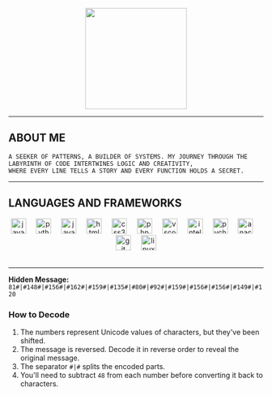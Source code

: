 <br clear="both">
<div align="center">
  <img height="200" src="https://i.gifer.com/y7.gif"  />
</div>

---
## ABOUT ME

```
A SEEKER OF PATTERNS, A BUILDER OF SYSTEMS. MY JOURNEY THROUGH THE LABYRINTH OF CODE INTERTWINES LOGIC AND CREATIVITY,
WHERE EVERY LINE TELLS A STORY AND EVERY FUNCTION HOLDS A SECRET.

```

---

## LANGUAGES AND FRAMEWORKS


<div align="center">
  <img src="https://images-wixmp-ed30a86b8c4ca887773594c2.wixmp.com/f/56ddcf59-3cb4-4f3d-851e-91ec86e67871/df9xsql-e57252a8-9e43-4673-8853-cf3b64d6bba0.png?token=eyJ0eXAiOiJKV1QiLCJhbGciOiJIUzI1NiJ9.eyJzdWIiOiJ1cm46YXBwOjdlMGQxODg5ODIyNjQzNzNhNWYwZDQxNWVhMGQyNmUwIiwiaXNzIjoidXJuOmFwcDo3ZTBkMTg4OTgyMjY0MzczYTVmMGQ0MTVlYTBkMjZlMCIsIm9iaiI6W1t7InBhdGgiOiJcL2ZcLzU2ZGRjZjU5LTNjYjQtNGYzZC04NTFlLTkxZWM4NmU2Nzg3MVwvZGY5eHNxbC1lNTcyNTJhOC05ZTQzLTQ2NzMtODg1My1jZjNiNjRkNmJiYTAucG5nIn1dXSwiYXVkIjpbInVybjpzZXJ2aWNlOmZpbGUuZG93bmxvYWQiXX0.eAGQGy_Zmp702vlquTVBh65HpuqHfigYF6_t6GBrp6c" height="30" alt="java logo"  />
  <img width="12" />
  <img src="https://art.pixilart.com/thumb/ebb381d23a8ff08.png" height="30" alt="python logo"  />
  <img width="12" />
  <img src="https://images-wixmp-ed30a86b8c4ca887773594c2.wixmp.com/f/56ddcf59-3cb4-4f3d-851e-91ec86e67871/df9xsqo-2fe2dc5c-9862-4a28-84bc-57adb7e2681e.png?token=eyJ0eXAiOiJKV1QiLCJhbGciOiJIUzI1NiJ9.eyJzdWIiOiJ1cm46YXBwOjdlMGQxODg5ODIyNjQzNzNhNWYwZDQxNWVhMGQyNmUwIiwiaXNzIjoidXJuOmFwcDo3ZTBkMTg4OTgyMjY0MzczYTVmMGQ0MTVlYTBkMjZlMCIsIm9iaiI6W1t7InBhdGgiOiJcL2ZcLzU2ZGRjZjU5LTNjYjQtNGYzZC04NTFlLTkxZWM4NmU2Nzg3MVwvZGY5eHNxby0yZmUyZGM1Yy05ODYyLTRhMjgtODRiYy01N2FkYjdlMjY4MWUucG5nIn1dXSwiYXVkIjpbInVybjpzZXJ2aWNlOmZpbGUuZG93bmxvYWQiXX0.-pQrOOekatcOn1eawfz0H-Y7ksMj64ibZQdit3NGzQQ" height="30" alt="javascript logo"  />
  <img width="12" />
  <img src="https://images-wixmp-ed30a86b8c4ca887773594c2.wixmp.com/f/56ddcf59-3cb4-4f3d-851e-91ec86e67871/df9xsqb-7b418213-61e4-4f4e-8026-a34a04c4c0b1.png?token=eyJ0eXAiOiJKV1QiLCJhbGciOiJIUzI1NiJ9.eyJzdWIiOiJ1cm46YXBwOjdlMGQxODg5ODIyNjQzNzNhNWYwZDQxNWVhMGQyNmUwIiwiaXNzIjoidXJuOmFwcDo3ZTBkMTg4OTgyMjY0MzczYTVmMGQ0MTVlYTBkMjZlMCIsIm9iaiI6W1t7InBhdGgiOiJcL2ZcLzU2ZGRjZjU5LTNjYjQtNGYzZC04NTFlLTkxZWM4NmU2Nzg3MVwvZGY5eHNxYi03YjQxODIxMy02MWU0LTRmNGUtODAyNi1hMzRhMDRjNGMwYjEucG5nIn1dXSwiYXVkIjpbInVybjpzZXJ2aWNlOmZpbGUuZG93bmxvYWQiXX0.7gzFQSrjt-mNisxYWJ9xngXdjUiCzuF2Imx1Sj9JpyY" height="30" alt="html5 logo"  />
  <img width="12" />
  <img src="https://images-wixmp-ed30a86b8c4ca887773594c2.wixmp.com/f/56ddcf59-3cb4-4f3d-851e-91ec86e67871/df9xsrn-71218398-1643-4901-9b80-9a2d87ebe855.png?token=eyJ0eXAiOiJKV1QiLCJhbGciOiJIUzI1NiJ9.eyJzdWIiOiJ1cm46YXBwOjdlMGQxODg5ODIyNjQzNzNhNWYwZDQxNWVhMGQyNmUwIiwiaXNzIjoidXJuOmFwcDo3ZTBkMTg4OTgyMjY0MzczYTVmMGQ0MTVlYTBkMjZlMCIsIm9iaiI6W1t7InBhdGgiOiJcL2ZcLzU2ZGRjZjU5LTNjYjQtNGYzZC04NTFlLTkxZWM4NmU2Nzg3MVwvZGY5eHNybi03MTIxODM5OC0xNjQzLTQ5MDEtOWI4MC05YTJkODdlYmU4NTUucG5nIn1dXSwiYXVkIjpbInVybjpzZXJ2aWNlOmZpbGUuZG93bmxvYWQiXX0.biKEdeNC72a5nfdJdJ1ZOAnug_2MVZXKx24ymcw3-Ww" height="30" alt="css3 logo"  />
  <img width="12" />
  <img src="https://cdn.jsdelivr.net/gh/devicons/devicon/icons/php/php-original.svg" height="30" alt="php logo"  />
  <img width="12" />
  <img src="https://cdn.jsdelivr.net/gh/devicons/devicon/icons/vscode/vscode-original.svg" height="30" alt="vscode logo"  />
  <img width="12" />
  <img src="https://images-wixmp-ed30a86b8c4ca887773594c2.wixmp.com/f/56ddcf59-3cb4-4f3d-851e-91ec86e67871/df9xsqj-be76bbce-cd60-409c-b941-4cf649c00e2c.png?token=eyJ0eXAiOiJKV1QiLCJhbGciOiJIUzI1NiJ9.eyJzdWIiOiJ1cm46YXBwOjdlMGQxODg5ODIyNjQzNzNhNWYwZDQxNWVhMGQyNmUwIiwiaXNzIjoidXJuOmFwcDo3ZTBkMTg4OTgyMjY0MzczYTVmMGQ0MTVlYTBkMjZlMCIsIm9iaiI6W1t7InBhdGgiOiJcL2ZcLzU2ZGRjZjU5LTNjYjQtNGYzZC04NTFlLTkxZWM4NmU2Nzg3MVwvZGY5eHNxai1iZTc2YmJjZS1jZDYwLTQwOWMtYjk0MS00Y2Y2NDljMDBlMmMucG5nIn1dXSwiYXVkIjpbInVybjpzZXJ2aWNlOmZpbGUuZG93bmxvYWQiXX0.HJrvlbuR-cUme7NGL7v1gbBV4g--K6IgTv5rFKIZiDg" height="30" alt="intellij logo"  />
  <img width="12" />
  <img src="https://cdn.jsdelivr.net/gh/devicons/devicon/icons/pycharm/pycharm-original.svg" height="30" alt="pycharm logo"  />
  <img width="12" />
  <img src="https://cdn.jsdelivr.net/gh/devicons/devicon/icons/anaconda/anaconda-original.svg" height="30" alt="anaconda logo"  />
  <img width="12" />
  <img src="https://cdn.jsdelivr.net/gh/devicons/devicon/icons/git/git-original.svg" height="30" alt="git logo"  />
  <img width="12" />
  <img src="https://cdn.jsdelivr.net/gh/devicons/devicon/icons/linux/linux-original.svg" height="30" alt="linux logo"  />
</div>
<br clear="both">

---
**Hidden Message:**  
`81#|#148#|#156#|#162#|#159#|#135#|#80#|#92#|#159#|#156#|#156#|#149#|#120`

### How to Decode
1. The numbers represent Unicode values of characters, but they've been shifted.
2. The message is reversed. Decode it in reverse order to reveal the original message.
3. The separator `#|#` splits the encoded parts.
4. You'll need to subtract `48` from each number before converting it back to characters.
